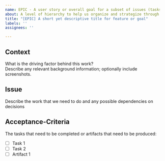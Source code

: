 ```yaml
---
name: EPIC - A user story or overall goal for a subset of issues (tasks)
about: A level of hierarchy to help us organize and strategize through our work.
title: "[EPIC] A short yet descriptive title for feature or goal"
labels: ''
assignees: ''

---
```


## Context
What is the driving factor behind this work? <br/>
Describe any relevant background information; optionally include screenshots.

## Issue
Describe the work that we need to do and any possible dependencies on decisions

## Acceptance-Criteria
The tasks that need to be completed or artifacts that need to be produced:
- [ ] Task 1
- [ ] Task 2
- [ ] Artifact 1
